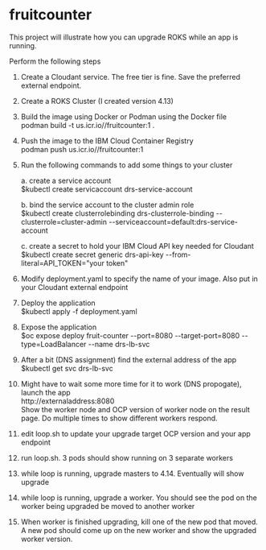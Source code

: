 # fruitcounter
This project will illustrate how you can upgrade ROKS while an app is running.

Perform the following steps
1. Create a Cloudant service. The free tier is fine. Save the preferred external endpoint.
2. Create a ROKS Cluster (I created version 4.13)
3. Build the image using Docker or Podman using the Docker file <br>
   podman build -t us.icr.io/<namespace>/fruitcounter:1 .
4. Push the image to the IBM Cloud Container Registry <br>
   podman push us.icr.io/<namespace>/fruitcounter:1
5. Run the following commands to add some things to your cluster

    a. create a service account <br>
    $kubectl create servicaccount drs-service-account

    b. bind the service account to the cluster admin role <br>
    $kubectl create clusterrolebinding drs-clusterrole-binding --clusterrole=cluster-admin --serviceaccount=default:drs-service-account

    c. create a secret to hold your IBM Cloud API key needed for Cloudant<br>
    $kubectl create secret generic drs-api-key --from-literal=API_TOKEN="your token"

6. Modify deployment.yaml to specify the name of your image. Also put in your Cloudant external endpoint
7. Deploy the application <br>
   $kubectl apply -f deployment.yaml
8. Expose the application <br>
   $oc expose deploy fruit-counter --port=8080 --target-port=8080 --type=LoadBalancer --name drs-lb-svc
9. After a bit (DNS assignment) find the external address of the app <br>
   $kubectl get svc drs-lb-svc
10. Might have to wait some more time for it to work (DNS propogate), launch the app <br>
   http://externaladdress:8080 <br>
   Show the worker node and OCP version of worker node on the result page. Do multiple times to show different workers respond.
11. edit loop.sh to update your upgrade target OCP version and your app endpoint
12. run loop.sh. 3 pods should show running on 3 separate workers
13. while loop is running, upgrade masters to 4.14. Eventually will show upgrade
14. while loop is running, upgrade a worker. You should see the pod on the worker being upgraded be moved to another worker
15. When worker is finished upgrading, kill one of the new pod that moved. A new pod should come up on the new worker and show the upgraded worker version.

